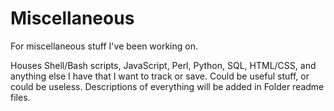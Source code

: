 # Miscellaneous
For miscellaneous stuff I've been working on.

Houses Shell/Bash scripts, JavaScript, Perl, Python, SQL, HTML/CSS, and anything else I have that I want to track or save. Could be useful stuff, or could be useless. Descriptions of everything will be added in Folder readme files.

